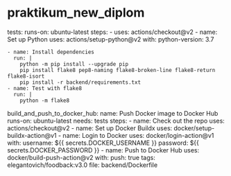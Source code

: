 # praktikum_new_diplom


  tests: 
    runs-on: ubuntu-latest
    steps:
    - uses: actions/checkout@v2
    - name: Set up Python
      uses: actions/setup-python@v2
      with:
        python-version: 3.7

    - name: Install dependencies
      run: | 
        python -m pip install --upgrade pip 
        pip install flake8 pep8-naming flake8-broken-line flake8-return flake8-isort
        pip install -r backend/requirements.txt 
    - name: Test with flake8
      run: |
        python -m flake8 
  build_and_push_to_docker_hub:
    name: Push Docker image to Docker Hub
    runs-on: ubuntu-latest
    needs: tests
    steps:
      - name: Check out the repo
        uses: actions/checkout@v2 
      - name: Set up Docker Buildx
        uses: docker/setup-buildx-action@v1 
      - name: Login to Docker 
        uses: docker/login-action@v1 
        with:
          username: ${{ secrets.DOCKER_USERNAME }}
          password: ${{ secrets.DOCKER_PASSWORD }}
      - name: Push to Docker Hub
        uses: docker/build-push-action@v2 
        with:
          push: true
          tags: elegantovich/foodback:v3.0
          file: backend/Dockerfile 
  